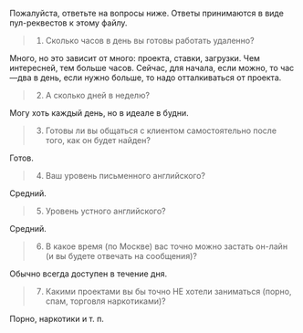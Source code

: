 Пожалуйста, ответьте на вопросы ниже. Ответы принимаются в виде пул-реквестов к этому файлу.

> 1. Сколько часов в день вы готовы работать удаленно?

Много, но это зависит от много: проекта, ставки, загрузки. Чем интересней, тем больше часов. Сейчас, для начала, если можно, то час—два в день, если нужно больше, то надо отталкиваться от проекта.


> 2. А сколько дней в неделю? 

Могу хоть каждый день, но в идеале в будни.


> 3. Готовы ли вы общаться с клиентом самостоятельно после того, как он будет найден?

Готов.


> 4. Ваш уровень письменного английского?

Средний.


> 5. Уровень устного английского?

Средний.


> 6. В какое время (по Москве) вас точно можно застать он-лайн (и вы будете отвечать на сообщения)?

Обычно всегда доступен в течение дня.


> 7. Какими проектами вы бы точно НЕ хотели заниматься (порно, спам, торговля наркотиками)? 

Порно, наркотики и т. п.
